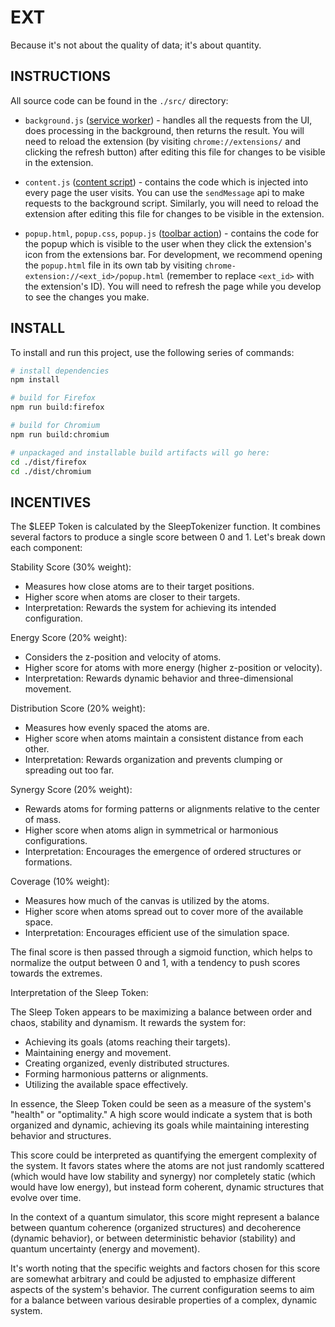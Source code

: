 # EXT

Because it's not about the quality of data; it's about quantity.

## INSTRUCTIONS

All source code can be found in the `./src/` directory:

- `background.js` ([service worker](https://developer.chrome.com/docs/extensions/mv3/service_workers/)) - handles all the requests from the UI, does processing in the background, then returns the result. You will need to reload the extension (by visiting `chrome://extensions/` and clicking the refresh button) after editing this file for changes to be visible in the extension.

- `content.js` ([content script](https://developer.chrome.com/docs/extensions/mv3/content_scripts/)) - contains the code which is injected into every page the user visits. You can use the `sendMessage` api to make requests to the background script. Similarly, you will need to reload the extension after editing this file for changes to be visible in the extension.

- `popup.html`, `popup.css`, `popup.js` ([toolbar action](https://developer.chrome.com/docs/extensions/reference/action/)) - contains the code for the popup which is visible to the user when they click the extension's icon from the extensions bar. For development, we recommend opening the `popup.html` file in its own tab by visiting `chrome-extension://<ext_id>/popup.html` (remember to replace `<ext_id>` with the extension's ID). You will need to refresh the page while you develop to see the changes you make.

## INSTALL

To install and run this project, use the following series of commands:

```sh
# install dependencies
npm install

# build for Firefox
npm run build:firefox

# build for Chromium
npm run build:chromium

# unpackaged and installable build artifacts will go here:
cd ./dist/firefox
cd ./dist/chromium
```

## INCENTIVES

The $LEEP Token is calculated by the SleepTokenizer function. It combines several factors to produce a single score between 0 and 1. Let's break down each component:

Stability Score (30% weight):

- Measures how close atoms are to their target positions.
- Higher score when atoms are closer to their targets.
- Interpretation: Rewards the system for achieving its intended configuration.

Energy Score (20% weight):

- Considers the z-position and velocity of atoms.
- Higher score for atoms with more energy (higher z-position or velocity).
- Interpretation: Rewards dynamic behavior and three-dimensional movement.

Distribution Score (20% weight):

- Measures how evenly spaced the atoms are.
- Higher score when atoms maintain a consistent distance from each other.
- Interpretation: Rewards organization and prevents clumping or spreading out too far.

Synergy Score (20% weight):

- Rewards atoms for forming patterns or alignments relative to the center of mass.
- Higher score when atoms align in symmetrical or harmonious configurations.
- Interpretation: Encourages the emergence of ordered structures or formations.

Coverage (10% weight):

- Measures how much of the canvas is utilized by the atoms.
- Higher score when atoms spread out to cover more of the available space.
- Interpretation: Encourages efficient use of the simulation space.

The final score is then passed through a sigmoid function, which helps to normalize the output between 0 and 1, with a tendency to push scores towards the extremes.

Interpretation of the Sleep Token:

The Sleep Token appears to be maximizing a balance between order and chaos, stability and dynamism. It rewards the system for:

- Achieving its goals (atoms reaching their targets).
- Maintaining energy and movement.
- Creating organized, evenly distributed structures.
- Forming harmonious patterns or alignments.
- Utilizing the available space effectively.

In essence, the Sleep Token could be seen as a measure of the system's "health" or "optimality." A high score would indicate a system that is both organized and dynamic, achieving its goals while maintaining interesting behavior and structures.

This score could be interpreted as quantifying the emergent complexity of the system. It favors states where the atoms are not just randomly scattered (which would have low stability and synergy) nor completely static (which would have low energy), but instead form coherent, dynamic structures that evolve over time.

In the context of a quantum simulator, this score might represent a balance between quantum coherence (organized structures) and decoherence (dynamic behavior), or between deterministic behavior (stability) and quantum uncertainty (energy and movement).

It's worth noting that the specific weights and factors chosen for this score are somewhat arbitrary and could be adjusted to emphasize different aspects of the system's behavior. The current configuration seems to aim for a balance between various desirable properties of a complex, dynamic system.
